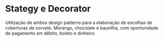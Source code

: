 #  Stategy e Decorator

Utilização de ambos design patterns para a elaboração de escolhas de coberturas de sorvete. Morango, chocolate e baunilha, com oportunidade de pagamento em débito, boleto e dinheiro.

